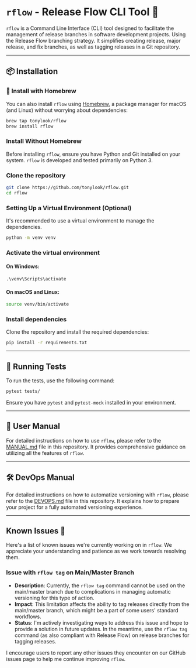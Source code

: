 # `rflow` - Release Flow CLI Tool 🚀

`rflow` is a Command Line Interface (CLI) tool designed to facilitate the management of release branches in software development projects. Using the Release Flow branching strategy. It simplifies creating release, major release, and fix branches, as well as tagging releases in a Git repository.

---

## 📦 Installation
### 🍺 Install with Homebrew

You can also install `rflow` using [Homebrew](https://brew.sh/), a package manager for macOS (and Linux) without worrying about dependencies:

```bash
brew tap tonylook/rflow
brew install rflow
````
### Install Without Homebrew
Before installing `rflow`, ensure you have Python and Git installed on your system. `rflow` is developed and tested primarily on Python 3.

### Clone the repository
```bash
git clone https://github.com/tonylook/rflow.git
cd rflow
```
### Setting Up a Virtual Environment (Optional)

It's recommended to use a virtual environment to manage the dependencies.

```bash
python -m venv venv
````
### Activate the virtual environment
#### On Windows:
```.\venv\Scripts\activate```
#### On macOS and Linux:
```bash
source venv/bin/activate
```
### Install dependencies
Clone the repository and install the required dependencies:
```bash
pip install -r requirements.txt
```

---

## 🧪 Running Tests

To run the tests, use the following command:

```bash
pytest tests/
```
Ensure you have `pytest` and `pytest-mock` installed in your environment.

---

## 📘 User Manual

For detailed instructions on how to use `rflow`, please refer to the [MANUAL.md](MANUAL.md) file in this repository. It provides comprehensive guidance on utilizing all the features of `rflow`.

---

## 🛠️ DevOps Manual

For detailed instructions on how to automatize versioning with `rflow`, please refer to the [DEVOPS.md](DEVOPS.md) file in this repository. It explains how to prepare your project for a fully automated versioning experience.

---

## Known Issues 🐛

Here's a list of known issues we're currently working on in `rflow`. We appreciate your understanding and patience as we work towards resolving them.

### Issue with `rflow tag` on Main/Master Branch

- **Description**: Currently, the `rflow tag` command cannot be used on the main/master branch due to complications in managing automatic versioning for this type of action.
- **Impact**: This limitation affects the ability to tag releases directly from the main/master branch, which might be a part of some users' standard workflows.
- **Status**: I'm actively investigating ways to address this issue and hope to provide a solution in future updates. In the meantime, use the `rflow tag` command (as also compliant with Release Flow) on release branches for tagging releases.

I encourage users to report any other issues they encounter on our GitHub issues page to help me continue improving `rflow`.
